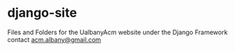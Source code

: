 django-site
===========

Files and Folders for the UalbanyAcm website under the Django Framework contact acm.albany@gmail.com

